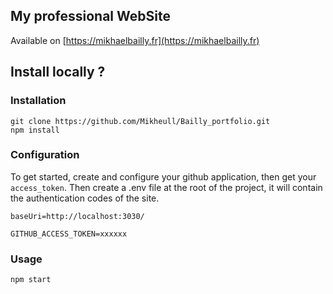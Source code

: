 ## My professional WebSite

Available on [https://mikhaelbailly.fr](https://mikhaelbailly.fr)


## Install locally ?

### Installation
```
git clone https://github.com/Mikheull/Bailly_portfolio.git
npm install
```

### Configuration 
To get started, create and configure your github application, then get your `access_token`.
Then create a .env file at the root of the project, it will contain the authentication codes of the site.
```
baseUri=http://localhost:3030/

GITHUB_ACCESS_TOKEN=xxxxxx
```

### Usage
```
npm start
```
